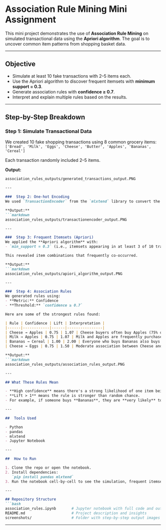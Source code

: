# Association Rule Mining Mini Assignment

This mini project demonstrates the use of **Association Rule Mining** on simulated transactional data using the **Apriori algorithm**. The goal is to uncover common item patterns from shopping basket data.

---

##  Objective

- Simulate at least 10 fake transactions with 2–5 items each.
- Use the Apriori algorithm to discover frequent itemsets with **minimum support = 0.3**.
- Generate association rules with **confidence ≥ 0.7**.
- Interpret and explain multiple rules based on the results.

---

##  Step-by-Step Breakdown

###  Step 1: Simulate Transactional Data
We created 10 fake shopping transactions using 8 common grocery items:  
`['Bread', 'Milk', 'Eggs', 'Cheese', 'Butter', 'Apples', 'Bananas', 'Cereal']`

Each transaction randomly included 2–5 items.

**Output:**  
```markdown
association_rules_outputs/generated_transactions_output.PNG

---

###  Step 2: One-hot Encoding
We used `TransactionEncoder` from the `mlxtend` library to convert the list of transactions into a binary matrix where each item is marked as present (1) or absent (0) in a transaction.

**Output:**  
```markdown
association_rules_outputs/transactionencoder_output.PNG

---

###  Step 3: Frequent Itemsets (Apriori)
We applied the **Apriori algorithm** with:
- `min_support = 0.3` (i.e., itemsets appearing in at least 3 of 10 transactions)

This revealed item combinations that frequently co-occurred.

**Output:**  
```markdown
association_rules_outputs/apiori_algorithm_output.PNG

---

###  Step 4: Association Rules
We generated rules using:
- **Metric:** Confidence
- **Threshold:** `confidence ≥ 0.7`

Here are some of the strongest rules found:

| Rule | Confidence | Lift | Interpretation |
|------|------------|------|----------------|
| Cheese → Apples | 0.75 | 1.07 | Cheese buyers often buy Apples (75% of the time) |
| Milk → Apples | 0.75 | 1.07 | Milk and Apples are frequently purchased together |
| Bananas → Cereal | 1.00 | 2.00 | Everyone who buys Bananas also buys Cereal — very strong rule |
| Cheese → Eggs | 0.75 | 1.50 | Moderate association between Cheese and Eggs |

**Output:**  
```markdown
association_rules_outputs/association_rules_output.PNG

---

## What These Rules Mean

- **High confidence** means there's a strong likelihood of one item being bought if another is.
- **Lift > 1** means the rule is stronger than random chance.
- For example, if someone buys **Bananas**, they are **very likely** to also buy **Cereal** (100% of the time in our data).

---

##  Tools Used

- Python
- pandas
- mlxtend
- Jupyter Notebook

---

##  How to Run

1. Clone the repo or open the notebook.
2. Install dependencies:  
   `pip install pandas mlxtend`
3. Run the notebook cell-by-cell to see the simulation, frequent itemsets, and association rules.

---

## Repository Structure
```bash
association_rules.ipynb       # Jupyter notebook with full code and output
README.md                     # Project description and insights
screenshots/                  # Folder with step-by-step output images
```

---

